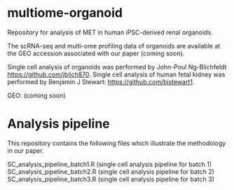# multiome-organoid

Repository for analysis of MET in human iPSC-derived renal organoids.

The scRNA-seq and multi-ome profiling data of organoids are available at the GEO accession associated with our paper (coming soon).

Single cell analysis of organoids was performed by John-Poul Ng-Blichfeldt https://github.com/jblich870. 
Single cell analysis of human fetal kidney was performed by Benjamin J Stewart: https://github.com/bjstewart1.

GEO: (coming soon)

# Analysis pipeline
This repository contains the following files which illustrate the methodology in our paper.

SC_analysis_pipeline_batch1.R (single cell analysis pipeline for batch 1)
SC_analysis_pipeline_batch2.R (single cell analysis pipeline for batch 2)
SC_analysis_pipeline_batch3.R (single cell analysis pipeline for batch 3)
